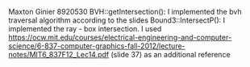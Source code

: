Maxton Ginier
8920530
BVH::getIntersection(): I implemented the bvh traversal algorithm according to the slides
Bound3::IntersectP(): I implemented the ray - box intersection. I used https://ocw.mit.edu/courses/electrical-engineering-and-computer-science/6-837-computer-graphics-fall-2012/lecture-notes/MIT6_837F12_Lec14.pdf (slide 37) as an additional reference


